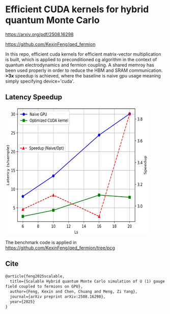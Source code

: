 # Efficient CUDA kernels for hybrid quantum Monte Carlo
https://arxiv.org/pdf/2508.16298

https://github.com/KexinFeng/qed_fermion

In this repo, efficient cuda kernels for efficient matrix-vector multiplication is built, which is applied to preconditioned cg algorithm in the context of quantum electrodynamics and fermion coupling. A shared memroy has been used properly in order to reduce the HBM and SRAM communication. **>3x** speedup is achieved, where the baseline is naive gpu usage meaning simply specifying device='cuda'.

## Latency Speedup

<img src="illustration/spdup.png" width="450" height="400" />


The benchmark code is applied in https://github.com/KexinFeng/qed_fermion/tree/pcg


## Cite
```
@article{feng2025scalable,
  title={Scalable Hybrid quantum Monte Carlo simulation of U (1) gauge field coupled to fermions on GPU},
  author={Feng, Kexin and Chen, Chuang and Meng, Zi Yang},
  journal={arXiv preprint arXiv:2508.16298},
  year={2025}
}
```
